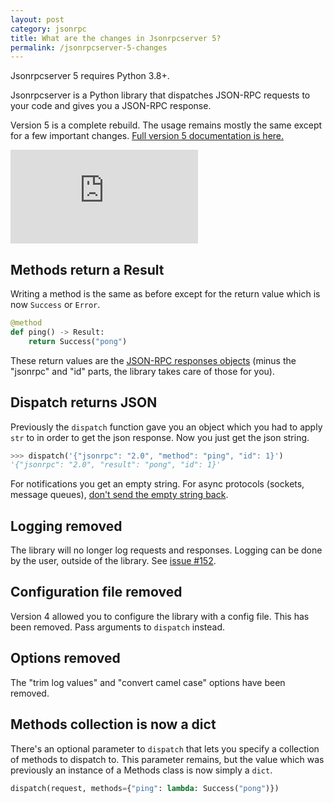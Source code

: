 ```yaml
---
layout: post
category: jsonrpc
title: What are the changes in Jsonrpcserver 5?
permalink: /jsonrpcserver-5-changes
---
```

<div class="warning" markdown="1">
Jsonrpcserver 5 requires Python 3.8+.
</div>

Jsonrpcserver is a Python library that dispatches JSON-RPC requests to your
code and gives you a JSON-RPC response.

Version 5 is a complete rebuild. The usage remains mostly the same except for a
few important changes. [Full version 5 documentation is
here.](https://www.jsonrpcserver.com/en/latest/)

<div class="video-container">
    <iframe src="https://www.youtube.com/embed/3_BMmgJaFHQ" frameborder="0" allowfullscreen></iframe>
</div>

## Methods return a Result

Writing a method is the same as before except for the return value which is now `Success` or `Error`.

```python
@method
def ping() -> Result:
    return Success("pong")
```

These return values are the [JSON-RPC responses objects](https://www.jsonrpc.org/specification#response_object) (minus
the "jsonrpc" and "id" parts, the library takes care of those for you).

## Dispatch returns JSON

Previously the `dispatch` function gave you an object which you had to apply
`str` to in order to get the json response. Now you just get the json
string.

```python
>>> dispatch('{"jsonrpc": "2.0", "method": "ping", "id": 1}')
'{"jsonrpc": "2.0", "result": "pong", "id": 1}'
```

For notifications you get an empty string. For async protocols (sockets,
message queues), [don't send the empty string
back](https://www.jsonrpcserver.com/en/latest/async.html#notifications).

## Logging removed

The library will no longer log requests and responses. Logging can be done by the
user, outside of the library. See [issue #152](https://github.com/explodinglabs/jsonrpcserver/issues/152).

## Configuration file removed

Version 4 allowed you to configure the library with a config file. This has
been removed. Pass arguments to `dispatch` instead.

## Options removed

The "trim log values" and "convert camel case" options have been removed.

## Methods collection is now a dict

There's an optional parameter to `dispatch` that lets you
specify a collection of methods to dispatch to. This parameter remains, but the value
which was previously an instance of a Methods class is now simply a `dict`.

```python
dispatch(request, methods={"ping": lambda: Success("pong")})
```
